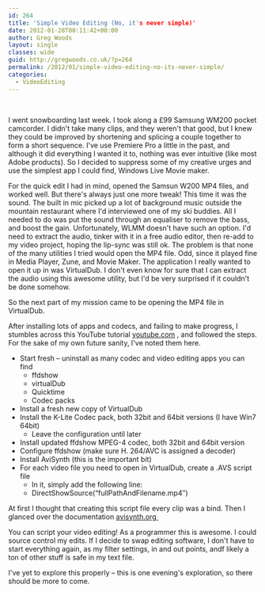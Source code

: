```yaml
---
id: 264
title: 'Simple Video Editing (No, it's never simple)'
date: 2012-01-28T00:11:42+00:00
author: Greg Woods
layout: single
classes: wide
guid: http://gregwoods.co.uk/?p=264
permalink: /2012/01/simple-video-editing-no-its-never-simple/
categories:
  - VideoEditing
---
```

&nbsp;

I went snowboarding last week. I took along a £99 Samsung WM200 pocket camcorder. I didn't take many clips, and they weren't that good, but I knew they could be improved by shortening and splicing a couple together to form a short sequence. I've use Premiere Pro a little in the past, and although it did everything I wanted it to, nothing was ever intuitive (like most Adobe products). So I decided to suppress some of my creative urges and use the simplest app I could find, Windows Live Movie maker.

For the quick edit I had in mind, opened the Samsun W200 MP4 files, and worked well. But there's always just one more tweak! This time it was the sound. The built in mic picked up a lot of background music outside the mountain restaurant where I'd interviewed one of my ski buddies. All I needed to do was put the sound through an equaliser to remove the bass, and boost the gain. Unfortunately, WLMM doesn't have such an option. I'd need to extract the audio, tinker with it in a free audio editor, then re-add to my video project, hoping the lip-sync was still ok. The problem is that none of the many utilities I tried would open the MP4 file. Odd, since it played fine in Media Player, Zune, and Movie Maker. The application I really wanted to open it up in was VirtualDub. I don't even know for sure that I can extract the audio using this awesome utility, but I'd be very surprised if it couldn't be done somehow.

So the next part of my mission came to be opening the MP4 file in VirtualDub.

After installing lots of apps and codecs, and failing to make progress, I stumbles across this YouTube tutorial [youtube.com](http://www.youtube.com/watch?v=nXLEAScqN0U) , and followed the steps. For the sake of my own future sanity, I've noted them here.

  * Start fresh &#8211; uninstall as many codec and video editing apps you can find 
      * ffdshow
      * virtualDub
      * Quicktime
      * Codec packs
  * Install a fresh new copy of VirtualDub
  * Install the K-Lite Codec pack, both 32bit and 64bit versions (I have Win7 64bit) 
      * Leave the configuration until later
  * Install updated ffdshow MPEG-4 codec, both 32bit and 64bit version
  * Configure ffdshow (make sure H. 264/AVC is assigned a decoder)
  * Install AviSynth (this is the important bit)
  * For each video file you need to open in VirtualDub, create a .AVS script file 
      * In it, simply add the following line:
      * DirectShowSource(&#8220;fullPathAndFilename.mp4&#8243;)

At first I thought that creating this script file every clip was a bind. Then I glanced over the documentation [avisynth.org ](http://avisynth.org "avisynth.org")

You can script your video editing! As a programmer this is awesome. I could source control my edits. If I decide to swap editing software, I don't have to start everything again, as my filter settings, in and out points, andf likely a ton of other stuff is safe in my text file.

I've yet to explore this properly &#8211; this is one evening's exploration, so there should be more to come.

&nbsp;